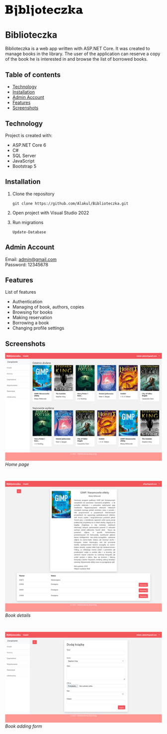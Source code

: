 <img src="./Screenshots/Logo.png" width="250" alt="Logo">

# Biblioteczka
Biblioteczka is a web app written with ASP.NET Core. It was created to manage books in the library. The user of the application can reserve a copy of the book he is interested in and browse the list of borrowed books.


## Table of contents
* [Technology](#technology)
* [Installation](#installation)
* [Admin Account](#admin)
* [Features](#features)
* [Screenshots](#screenshots)


## Technology
Project is created with:
* ASP.NET Core 6
* C#
* SQL Server
* JavaScript
* Bootstrap 5

## Installation

1. Clone the repository
	```
	git clone https://github.com/Alakul/Biblioteczka.git
	```

2. Open project with Visual Studio 2022

3. Run migrations
	```
	Update-Database
	```

<a name="admin"></a>
## Admin Account</br>
Email: admin@gmail.com</br>
Password: 12345678

	
## Features
List of features
* Authentication
* Managing of book, authors, copies
* Browsing for books
* Making reservation
* Borrowing a book
* Changing profile settings


## Screenshots
<p>
    <img src="./Screenshots/Home.png" alt="Home page">
    <em>Home page</em>
</p>
</br>
<p>
    <img src="./Screenshots/Book.png" alt="Book details">
    <em>Book details</em>
</p>
</br>
<p>
    <img src="./Screenshots/AddBook.png" alt="Book adding form">
    <em>Book adding form</em>
</p>
